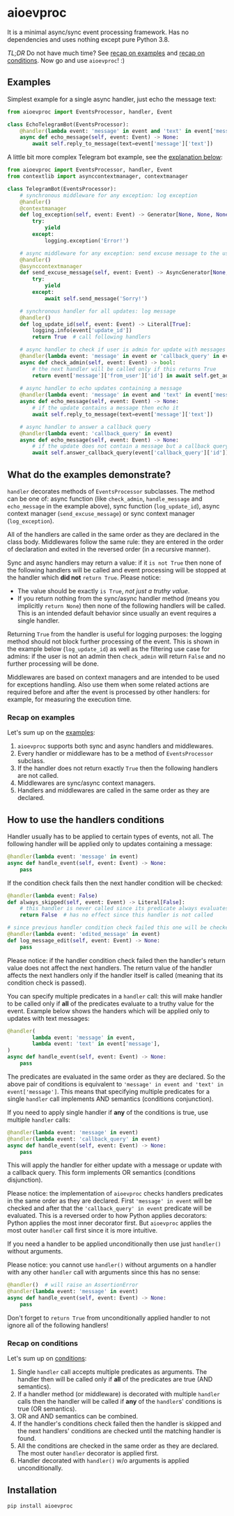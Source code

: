# aioevproc

It is a minimal async/sync event processing framework. Has no dependencies and
    uses nothing except pure Python 3.8.

_TL;DR_ Do not have much time? See [recap on examples](#recap-on-examples) and
    [recap on conditions](#recap-on-conditions). Now go and use `aioevproc`! :)

## Examples

Simplest example for a single async handler, just echo the message text:

```python
from aioevproc import EventsProcessor, handler, Event

class EchoTelegramBot(EventsProcessor):
    @handler(lambda event: 'message' in event and 'text' in event['message'])
    async def echo_message(self, event: Event) -> None:
        await self.reply_to_message(text=event['message']['text'])
```

A little bit more complex Telegram bot example, see the
    [explanation below](#what-do-the-examples-demonstrate):

```python
from aioevproc import EventsProcessor, handler, Event
from contextlib import asynccontextmanager, contextmanager

class TelegramBot(EventsProcessor):
    # synchronous middleware for any exception: log exception
    @handler()
    @contextmanager
    def log_exception(self, event: Event) -> Generator[None, None, None]:
        try:
            yield
        except:
            logging.exception('Error!')

    # async middleware for any exception: send excuse message to the user
    @handler()
    @asynccontextmanager
    def send_excuse_message(self, event: Event) -> AsyncGenerator[None, None]:
        try:
            yield
        except:
            await self.send_message('Sorry!')

    # synchronous handler for all updates: log message
    @handler()
    def log_update_id(self, event: Event) -> Literal[True]:
        logging.info(event['update_id'])
        return True  # call following handlers

    # async handler to check if user is admin for update with messages and cb
    @handler(lambda event: 'message' in event or 'callback_query' in event)
    async def check_admin(self, event: Event) -> bool:
        # the next handler will be called only if this returns True
        return event['message']['from_user']['id'] in await self.get_admins()
 
    # async handler to echo updates containing a message
    @handler(lambda event: 'message' in event and 'text' in event['message'])
    async def echo_message(self, event: Event) -> None:
        # if the update contains a message then echo it
        await self.reply_to_message(text=event['message']['text'])

    # async handler to answer a callback query
    @handler(lambda event: 'callback_query' in event)
    async def echo_message(self, event: Event) -> None:
        # if the update does not contain a message but a callback query, answer
        await self.answer_callback_query(event['callback_query']['id'])
```

## What do the examples demonstrate?

`handler` decorates methods of `EventsProcessor` subclasses. The method can be
    one of: async function (like `check_admin`, `handle_message` and
    `echo_message` in the example above), sync function (`log_update_id`), async
    context manager (`send_excuse_message`) or sync context manager
    (`log_exception`).

All of the handlers are called in the same order as they are declared in the
    class body. Middlewares follow the same rule: they are entered in the order
    of declaration and exited in the reversed order (in a recursive manner).

Sync and async handlers may return a value: if it `is not True` then none of the
    following handlers will be called and event processing will be stopped at
    the handler which **did not** `return True`. Please notice:
* The value should be exactly `is True`, _not just a truthy value_.
* If you return nothing from the sync/async handler method (means you implicitly
    `return None`) then none of the following handlers will be called. This is
    an intended default behavior since usually an event requires a single
    handler.

Returning `True` from the handler is useful for logging purposes: the logging
    method should not block further processing of the event. This is shown in
    the example below (`log_update_id`) as well as the filtering use case for
    admins: if the user is not an admin then `check_admin` will return `False`
    and no further processing will be done.

Middlewares are based on context managers and are intended to be used for
    exceptions handling. Also use them when some related actions are required
    before and after the event is processed by other handlers: for example, for
    measuring the execution time.

### Recap on examples

Let's sum up on the [examples](#examples):
1. `aioevproc` supports both sync and async handlers and middlewares.
2. Every handler or middleware has to be a method of `EventsProcessor` subclass.
3. If the handler does not return exactly `True` then the following handlers are
    not called.
4. Middlewares are sync/async context managers.
5. Handlers and middlewares are called in the same order as they are declared.

## How to use the handlers conditions

Handler usually has to be applied to certain types of events, not all. The
    following handler will be applied only to updates containing a message:
```python
@handler(lambda event: 'message' in event)
async def handle_event(self, event: Event) -> None:
    pass
```

If the condition check fails then the next handler condition will be checked:
```python
@handler(lambda event: False)
def always_skipped(self, event: Event) -> Literal[False]:
    # this handler is never called since its predicate always evaluates to False
    return False  # has no effect since this handler is not called

# since previous handler condition check failed this one will be checked next
@handler(lambda event: 'edited_message' in event)
def log_message_edit(self, event: Event) -> None:
    pass
```

Please notice: if the handler condition check failed then the handler's return
    value does not affect the next handlers. The return value of the handler
    affects the next handlers only if the handler itself is called (meaning 
    that its condition check is passed).

You can specify multiple predicates in a `handler` call: this will make handler
    to be called only if **all** of the predicates evaluate to a truthy value
    for the event. Example below shows the handers which will be applied only to
    updates with text messages:
```python
@handler(
        lambda event: 'message' in event,
        lambda event: 'text' in event['message'],
)
async def handle_event(self, event: Event) -> None:
    pass
```

The predicates are evaluated in the same order as they are declared. So the
    above pair of conditions is equivalent to
    `'message' in event and 'text' in event['message']`. This means that
    specifying multiple predicates for a single `handler` call implements AND
    semantics (conditions conjunction).

If you need to apply single handler if **any** of the conditions is true, use
    multiple `handler` calls:
```python
@handler(lambda event: 'message' in event)
@handler(lambda event: 'callback_query' in event)
async def handle_event(self, event: Event) -> None:
    pass
```

This will apply the handler for either update with a message or update with a
    callback query. This form implements OR semantics (conditions disjunction).

Please notice: the implementation of `aioevproc` checks handlers predicates in
    the same order as they are declared. First `'message' in event` will be
    checked and after that the `'callback_query' in event` predicate will be
    evaluated. This is a reversed order to how Python applies decorators: Python
    applies the most inner decorator first. But `aioevproc` applies the most
    outer `handler` call first since it is more intuitive.

If you need a handler to be applied unconditionally then use just `handler()`
    without arguments.

Please notice: you cannot use `handler()` without arguments on a handler with
    any other `handler` call with arguments since this has no sense:
```python
@handler()  # will raise an AssertionError
@handler(lambda event: 'message' in event)
async def handle_event(self, event: Event) -> None:
    pass
```

Don't forget to `return True` from unconditionally applied handler to not ignore
    all of the following handlers!

### Recap on conditions

Let's sum up on [conditions](#how-to-use-the-handlers-conditions):
1. Single `handler` call accepts multiple predicates as arguments. The handler
    then will be called only if **all** of the predicates are true (AND semantics).
2. If a handler method (or middleware) is decorated with multiple `handler`
    calls then the handler will be called if **any** of the `handler`s'
    conditions is true (OR semantics).
3. OR and AND semantics can be combined.
4. If the handler's conditions check failed then the handler is skipped and the
    next handlers' conditions are checked until the matching handler is found.
5. All the conditions are checked in the same order as they are declared. The
    most outer `handler` decorator is applied first.
6. Handler decorated with `handler()` w/o arguments is applied unconditionally.

## Installation

`pip install aioevproc`
